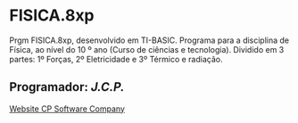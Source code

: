 # FISICA.8xp
Prgm FISICA.8xp, desenvolvido em TI-BASIC. Programa para a disciplina de Física, ao nível do 10 º ano (Curso de ciências e tecnologia). Dividido em 3 partes: 1º Forças, 2º Eletricidade e 3º Térmico e radiação.
<h2>Programador: <strong><em>J.C.P.</strong></em></h2>

<p><a href="http://cpsoftwarecompany.epizy.com" title="Ir para Website da CP Software Company" target="_blank">Website CP Software Company</a></p>
